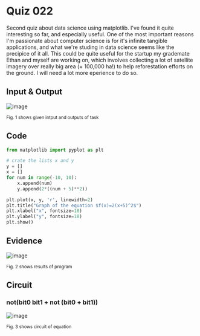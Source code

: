 # Quiz 022
Second quiz about data science using matplotlib. I've found it quite interesting so far, and especially useful. One of the most important reasons I'm passionate about computer science is for it's infinite tangible applications, and what we're studing in data science seems like the precipice of it all. This could be quite useful for the startup my grademate Ethan and myself are working on, which involves collecting a lot of satellite imagery over really big area (+ 100,000 ha!) to help reforestation efforts on the ground. I will need a lot more eperience to do so.

## Input & Output
![image](https://github.com/Amine-Itani/Unit-1/assets/123438294/255b4926-2194-455e-b30e-36743818fa2d)

<sub>Fig. 1 shows given intput and outputs of task
## Code

```py
from matplotlib import pyplot as plt

# crate the lists x and y
y = []
x = []
for num in range(-10, 10):
    x.append(num)
    y.append(2*((num + 5)**2))

plt.plot(x, y, 'r', linewidth=2)
plt.title("Graph of the equation $f(x)=2(x+5)^2$")
plt.xlabel("x", fontsize=18)
plt.ylabel("y", fontsize=18)
plt.show()
```

## Evidence
![image](https://github.com/Amine-Itani/Unit-1/assets/123438294/e25de5f1-7722-4322-b750-358034761703)

<sub>Fig. 2 shows results of program

## Circuit
### not(bit0 bit1 + not (bit0 + bit1))
![image](https://github.com/Amine-Itani/Unit-1/assets/123438294/71de04a2-8884-4e91-99fb-4b3858733ee7)

<sub>Fig. 3 shows circuit of equation
